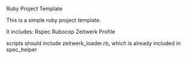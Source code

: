 Ruby Project Template

This is a simple ruby project template.

It includes:
Rspec
Rubocop
Zeitwerk
Profile

scripts should include zeitwerk_loader.rb, which is already included in spec_helper
